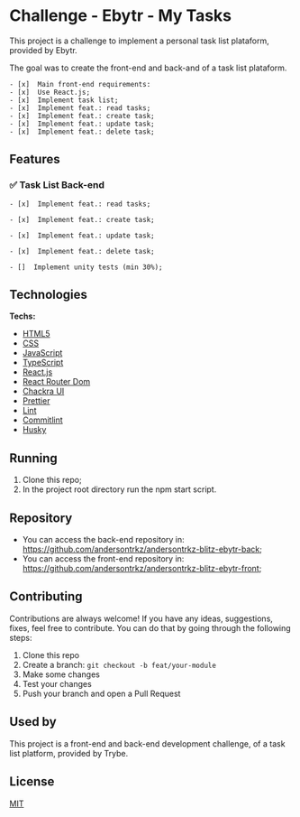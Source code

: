 # Challenge - Ebytr - My Tasks

This project is a challenge to implement a personal task list plataform, provided by Ebytr.

The goal was to create the front-end and back-and of a task list plataform.

    - [x]  Main front-end requirements:
    - [x]  Use React.js;
    - [x]  Implement task list;
    - [x]  Implement feat.: read tasks;
    - [x]  Implement feat.: create task;
    - [x]  Implement feat.: update task;
    - [x]  Implement feat.: delete task;


## Features

### ✅  Task List Back-end

    - [x]  Implement feat.: read tasks;
        
    - [x]  Implement feat.: create task;
    
    - [x]  Implement feat.: update task;
   
    - [x]  Implement feat.: delete task;
    
    - []  Implement unity tests (min 30%);



## Technologies

**Techs:**
- [HTML5](https://developer.mozilla.org/en-US/docs/Glossary/HTML5)
- [CSS](https://developer.mozilla.org/en-US/docs/Glossary/css)
- [JavaScript](https://developer.mozilla.org/en-US/docs/Glossary/JavaScript)
- [TypeScript](https://www.typescriptlang.org/)
- [React.js](https://reactjs.org/docs/getting-started.html)
- [React Router Dom](https://reactrouter.com/web/guides/quick-start)
- [Chackra UI](https://chakra-ui.com/docs/getting-started)
- [Prettier](https://www.npmjs.com/package/prettier)
- [Lint](https://www.npmjs.com/package/lint)
- [Commitlint](https://www.npmjs.com/package/commitlint)
- [Husky](https://www.npmjs.com/package/husky)


## Running

1. Clone this repo;
2. In the project root directory run the npm start script.


## Repository

- You can access the back-end repository in: https://github.com/andersontrkz/andersontrkz-blitz-ebytr-back;
- You can access the front-end repository in: https://github.com/andersontrkz/andersontrkz-blitz-ebytr-front;


## Contributing

Contributions are always welcome! If you have any ideas, suggestions, fixes, feel free to contribute. You can do that by going through the following steps:

1. Clone this repo
2. Create a branch: `git checkout -b feat/your-module`
3. Make some changes
4. Test your changes
5. Push your branch and open a Pull Request


## Used by

This project is a front-end and back-end development challenge, of a task list platform, provided by Trybe.


## License

[MIT](https://choosealicense.com/licenses/mit/)